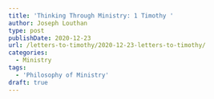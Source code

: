 ```yaml
---
title: 'Thinking Through Ministry: 1 Timothy '
author: Joseph Louthan
type: post
publishDate: 2020-12-23
url: /letters-to-timothy/2020-12-23-letters-to-timothy/
categories:
  - Ministry
tags:
  - 'Philosophy of Ministry'
draft: true
---
```

